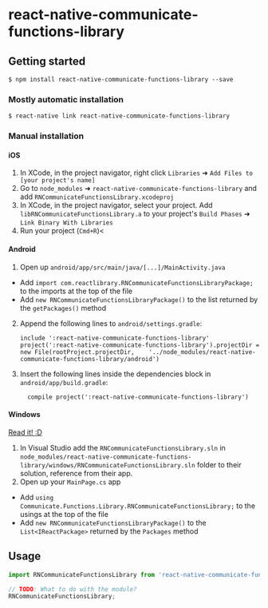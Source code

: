 
# react-native-communicate-functions-library

## Getting started

`$ npm install react-native-communicate-functions-library --save`

### Mostly automatic installation

`$ react-native link react-native-communicate-functions-library`

### Manual installation


#### iOS

1. In XCode, in the project navigator, right click `Libraries` ➜ `Add Files to [your project's name]`
2. Go to `node_modules` ➜ `react-native-communicate-functions-library` and add `RNCommunicateFunctionsLibrary.xcodeproj`
3. In XCode, in the project navigator, select your project. Add `libRNCommunicateFunctionsLibrary.a` to your project's `Build Phases` ➜ `Link Binary With Libraries`
4. Run your project (`Cmd+R`)<

#### Android

1. Open up `android/app/src/main/java/[...]/MainActivity.java`
  - Add `import com.reactlibrary.RNCommunicateFunctionsLibraryPackage;` to the imports at the top of the file
  - Add `new RNCommunicateFunctionsLibraryPackage()` to the list returned by the `getPackages()` method
2. Append the following lines to `android/settings.gradle`:
  	```
  	include ':react-native-communicate-functions-library'
  	project(':react-native-communicate-functions-library').projectDir = new File(rootProject.projectDir, 	'../node_modules/react-native-communicate-functions-library/android')
  	```
3. Insert the following lines inside the dependencies block in `android/app/build.gradle`:
  	```
      compile project(':react-native-communicate-functions-library')
  	```

#### Windows
[Read it! :D](https://github.com/ReactWindows/react-native)

1. In Visual Studio add the `RNCommunicateFunctionsLibrary.sln` in `node_modules/react-native-communicate-functions-library/windows/RNCommunicateFunctionsLibrary.sln` folder to their solution, reference from their app.
2. Open up your `MainPage.cs` app
  - Add `using Communicate.Functions.Library.RNCommunicateFunctionsLibrary;` to the usings at the top of the file
  - Add `new RNCommunicateFunctionsLibraryPackage()` to the `List<IReactPackage>` returned by the `Packages` method


## Usage
```javascript
import RNCommunicateFunctionsLibrary from 'react-native-communicate-functions-library';

// TODO: What to do with the module?
RNCommunicateFunctionsLibrary;
```
  